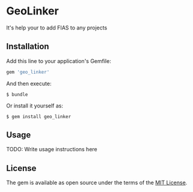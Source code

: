 # GeoLinker

It's help your to add FIAS to any projects

## Installation

Add this line to your application's Gemfile:

```ruby
gem 'geo_linker'
```

And then execute:

    $ bundle

Or install it yourself as:

    $ gem install geo_linker

## Usage

TODO: Write usage instructions here

## License

The gem is available as open source under the terms of the [MIT License](http://opensource.org/licenses/MIT).

